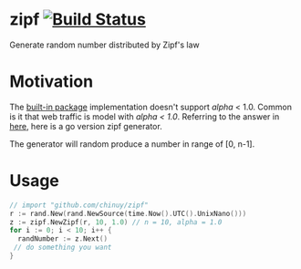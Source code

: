 # zipf [![Build Status](https://travis-ci.org/chinuy/zipf.svg?branch=master)](https://travis-ci.org/chinuy/zipf)
Generate random number distributed by Zipf's law

# Motivation
The [built-in package](https://golang.org/pkg/math/rand/#Zipf) implementation doesn't support *alpha* < 1.0.
Common is it that web traffic is model with *alpha < 1.0*.
Referring to the answer in [here](https://stackoverflow.com/questions/1366984/generate-random-numbers-distributed-by-zipf/),
here is a go version zipf generator.

The generator will random produce a number in range of [0, n-1].

# Usage

```go
// import "github.com/chinuy/zipf"
r := rand.New(rand.NewSource(time.Now().UTC().UnixNano()))
z := zipf.NewZipf(r, 10, 1.0) // n = 10, alpha = 1.0
for i := 0; i < 10; i++ {
  randNumber := z.Next()
 // do something you want
}
```
